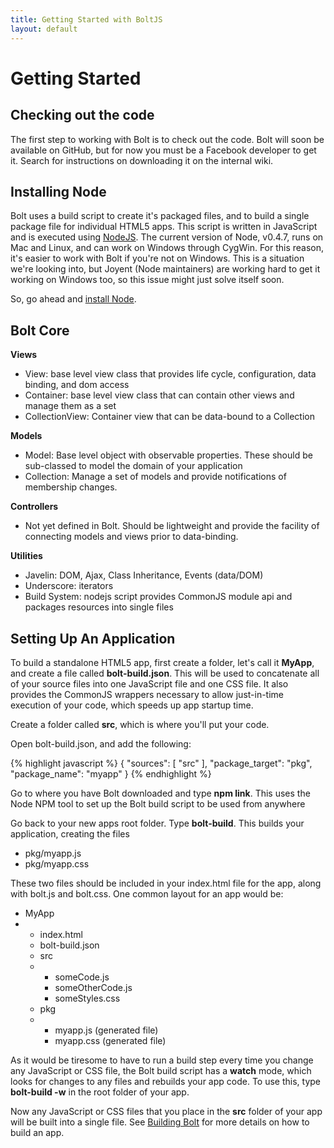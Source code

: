 ```yaml
---
title: Getting Started with BoltJS
layout: default
---
```


<h1>Getting Started</h1>

<h2>Checking out the code</h2>
<p>
  The first step to working with Bolt is to check out the code.  Bolt will soon be available on GitHub, but for now you must be a Facebook developer to get it.  Search for instructions on downloading it on the internal wiki.
</p>

<h2>Installing Node</h2>
<p>
  Bolt uses a build script to create it's packaged files, and to build a single package file for individual HTML5 apps.  This script is written in JavaScript and is executed using <a href="http://nodejs.org">NodeJS</a>.  The current version of Node, v0.4.7, runs on Mac and Linux, and can work on Windows through CygWin.  For this reason, it's easier to work with Bolt if you're not on Windows.  This is a situation we're looking into, but Joyent (Node maintainers) are working hard to get it working on Windows too, so this issue might just solve itself soon. 
</p>

<p>
  So, go ahead and <a href="https://github.com/joyent/node/wiki/Installation">install Node</a>.
</p>

<h2>Bolt Core</h2>

<b>Views</b>

<ul>
  <li>View: base level view class that provides life cycle, configuration, data binding, and dom access</li>
  <li>Container: base level view class that can contain other views and manage them as a set </li>
  <li>CollectionView: Container view that can be data-bound to a Collection</li>
</ul>

<b>Models</b>
<ul>
  <li>Model: Base level object with observable properties. These should be sub-classed to model the domain of your application</li>
  <li>Collection: Manage a set of models and provide notifications of membership changes.</li>
</ul>

<b>Controllers</b>
<ul>
  <li>Not yet defined in Bolt. Should be lightweight and provide the facility of connecting models and views prior to data-binding.</li>
</ul>

<b>Utilities</b>
<ul>
  <li>Javelin: DOM, Ajax, Class Inheritance, Events (data/DOM) </li>
  <li>Underscore: iterators</li>
  <li>Build System: nodejs script provides CommonJS module api and packages resources into single files</li>
</ul>

<h2>Setting Up An Application</h2>

<p>
  To build a standalone HTML5 app, first create a folder, let's call it <b>MyApp</b>, and create a file called <b>bolt-build.json</b>.  This will be used to concatenate all of your source files into one JavaScript file and one CSS file.  It also provides the CommonJS wrappers necessary to allow just-in-time execution of your code, which speeds up app startup time.  
</p>

<p>
  Create a folder called <b>src</b>, which is where you'll put your code.
</p>

<p>
  Open bolt-build.json, and add the following:
</p>

{% highlight javascript %}
  {
    "sources": [
      "src"
    ],
    "package_target": "pkg",
    "package_name": "myapp"
  }
{% endhighlight %}

<p>
  Go to where you have Bolt downloaded and type <b>npm link</b>.  This uses the Node NPM tool to set up the Bolt build script to be used from anywhere
</p>

<p>
  Go back to your new apps root folder.  Type <b>bolt-build</b>.  This builds your application, creating the files
</p>

<ul>
  <li>pkg/myapp.js</li>
  <li>pkg/myapp.css</li>
</ul>

<p>
  These two files should be included in your index.html file for the app, along with bolt.js and bolt.css.  One common layout for an app would be:
</p>

<ul>
  <li>MyApp</li>
  <li class="nobullet">
    <ul>
      <li>index.html</li>
      <li>bolt-build.json</li>
      <li>src</li>
      <li class="nobullet">
        <ul>
          <li>someCode.js</li>
          <li>someOtherCode.js</li>
          <li>someStyles.css</li>
        </ul>
      </li>
      <li>pkg</li>
      <li class="nobullet">
        <ul>
          <li>myapp.js (generated file)</li>
          <li>myapp.css (generated file)</li>
        </ul>
      </li>
    </ul>
  </li>
</ul>

<p>
  As it would be tiresome to have to run a build step every time you change any JavaScript or CSS file, the Bolt build script has a <b>watch</b> mode, which looks for changes to any files and rebuilds your app code.  To use this, type <b>bolt-build -w</b> in the root folder of your app.
</p>

<p>
  Now any JavaScript or CSS files that you place in the <b>src</b> folder of your app will be built into a single file.  See <a href="building.html">Building Bolt</a> for more details on how to build an app.
</p>


